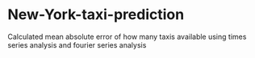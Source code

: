 # New-York-taxi-prediction
Calculated mean absolute error of how many taxis available using times series analysis and fourier series analysis
